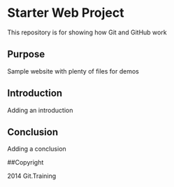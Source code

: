 # Starter Web Project

This repository is for showing how Git and GitHub work

## Purpose

Sample website with plenty of files for demos

## Introduction

Adding an introduction

## Conclusion

Adding a conclusion

##Copyright

2014 Git.Training